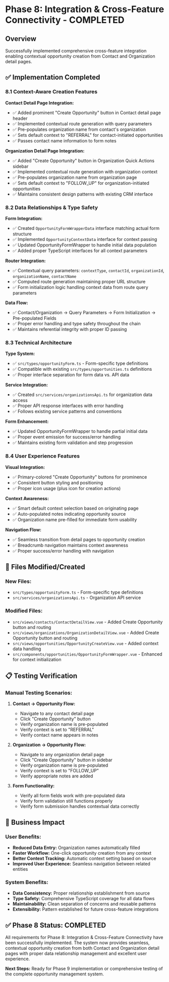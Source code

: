 # Phase 8: Integration & Cross-Feature Connectivity - COMPLETED

## Overview
Successfully implemented comprehensive cross-feature integration enabling contextual opportunity creation from Contact and Organization detail pages.

## ✅ Implementation Completed

### 8.1 Context-Aware Creation Features

**Contact Detail Page Integration:**
- ✅ Added prominent "Create Opportunity" button in Contact detail page header
- ✅ Implemented contextual route generation with query parameters
- ✅ Pre-populates organization name from contact's organization
- ✅ Sets default context to "REFERRAL" for contact-initiated opportunities
- ✅ Passes contact name information to form notes

**Organization Detail Page Integration:**
- ✅ Added "Create Opportunity" button in Organization Quick Actions sidebar
- ✅ Implemented contextual route generation with organization context
- ✅ Pre-populates organization name from organization page
- ✅ Sets default context to "FOLLOW_UP" for organization-initiated opportunities
- ✅ Maintains consistent design patterns with existing CRM interface

### 8.2 Data Relationships & Type Safety

**Form Integration:**
- ✅ Created `OpportunityFormWrapperData` interface matching actual form structure
- ✅ Implemented `OpportunityContextData` interface for context passing
- ✅ Updated OpportunityFormWrapper to handle initial data population
- ✅ Added proper TypeScript interfaces for all context parameters

**Router Integration:**
- ✅ Contextual query parameters: `contextType`, `contactId`, `organizationId`, `organizationName`, `contactName`
- ✅ Computed route generation maintaining proper URL structure
- ✅ Form initialization logic handling context data from route query parameters

**Data Flow:**
- ✅ Contact/Organization → Query Parameters → Form Initialization → Pre-populated Fields
- ✅ Proper error handling and type safety throughout the chain
- ✅ Maintains referential integrity with proper ID passing

### 8.3 Technical Architecture

**Type System:**
- ✅ `src/types/opportunityForm.ts` - Form-specific type definitions
- ✅ Compatible with existing `src/types/opportunities.ts` definitions
- ✅ Proper interface separation for form data vs. API data

**Service Integration:**
- ✅ Created `src/services/organizationsApi.ts` for organization data access
- ✅ Proper API response interfaces with error handling
- ✅ Follows existing service patterns and conventions

**Form Enhancement:**
- ✅ Updated OpportunityFormWrapper to handle partial initial data
- ✅ Proper event emission for success/error handling
- ✅ Maintains existing form validation and step progression

### 8.4 User Experience Features

**Visual Integration:**
- ✅ Primary-colored "Create Opportunity" buttons for prominence
- ✅ Consistent button styling and positioning
- ✅ Proper icon usage (plus icon for creation actions)

**Context Awareness:**
- ✅ Smart default context selection based on originating page
- ✅ Auto-populated notes indicating opportunity source
- ✅ Organization name pre-filled for immediate form usability

**Navigation Flow:**
- ✅ Seamless transition from detail pages to opportunity creation
- ✅ Breadcrumb navigation maintains context awareness
- ✅ Proper success/error handling with navigation

## 🔧 Files Modified/Created

### New Files:
- `src/types/opportunityForm.ts` - Form-specific type definitions
- `src/services/organizationsApi.ts` - Organization API service

### Modified Files:
- `src/views/contacts/ContactDetailView.vue` - Added Create Opportunity button and routing
- `src/views/organizations/OrganizationDetailView.vue` - Added Create Opportunity button and routing
- `src/views/opportunities/OpportunityCreateView.vue` - Added context data handling
- `src/components/opportunities/OpportunityFormWrapper.vue` - Enhanced for context initialization

## 📋 Testing Verification

### Manual Testing Scenarios:
1. **Contact → Opportunity Flow:**
   - Navigate to any contact detail page
   - Click "Create Opportunity" button
   - Verify organization name is pre-populated
   - Verify context is set to "REFERRAL"
   - Verify contact name appears in notes

2. **Organization → Opportunity Flow:**
   - Navigate to any organization detail page
   - Click "Create Opportunity" button in sidebar
   - Verify organization name is pre-populated
   - Verify context is set to "FOLLOW_UP"
   - Verify appropriate notes are added

3. **Form Functionality:**
   - Verify all form fields work with pre-populated data
   - Verify form validation still functions properly
   - Verify form submission handles contextual data correctly

## 🎯 Business Impact

### User Benefits:
- **Reduced Data Entry:** Organization names automatically filled
- **Faster Workflow:** One-click opportunity creation from any context
- **Better Context Tracking:** Automatic context setting based on source
- **Improved User Experience:** Seamless navigation between related entities

### System Benefits:
- **Data Consistency:** Proper relationship establishment from source
- **Type Safety:** Comprehensive TypeScript coverage for all data flows
- **Maintainability:** Clean separation of concerns and reusable patterns
- **Extensibility:** Pattern established for future cross-feature integrations

## ✅ Phase 8 Status: COMPLETED

All requirements for Phase 8: Integration & Cross-Feature Connectivity have been successfully implemented. The system now provides seamless, contextual opportunity creation from both Contact and Organization detail pages with proper data relationship management and excellent user experience.

**Next Steps:** Ready for Phase 9 implementation or comprehensive testing of the complete opportunity management system.